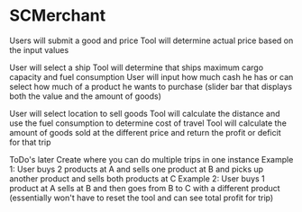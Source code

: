 # SCMerchant
Users will submit a good and price
Tool will determine actual price based on the input values

User will select a ship
Tool will determine that ships maximum cargo capacity and fuel consumption
User will input how much cash he has or can select how much of a product he wants to purchase (slider bar that displays both the value and the amount of goods)

User will select location to sell goods
Tool will calculate the distance and use the fuel consumption to determine cost of travel
Tool will calculate the amount of goods sold at the different price and return the profit or deficit for that trip

ToDo's later
Create where you can do multiple trips in one instance
	Example 1: User buys 2 products at A and sells one product at B and picks up another product and sells both products at C
	Example 2: User buys 1 product at A sells at B and then goes from B to C with a different product (essentially won't have to reset the tool and can see total profit for trip)